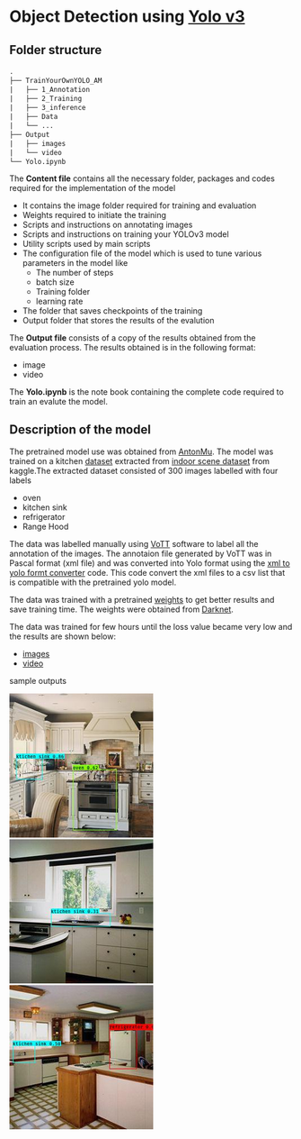 # Object Detection using [Yolo v3](https://github.com/osman-95/TrainYourOwnYOLO)

## Folder structure
```
.
├── TrainYourOwnYOLO_AM
|   ├── 1_Annotation
|   ├── 2_Training
|   ├── 3_inference
|   ├── Data
|   └── ...
├── Output
|   ├── images
|   └── video
└── Yolo.ipynb

```

The **Content file** contains all the necessary folder, packages and codes required for the implementation of the model
- It contains the image folder required for training and evaluation 
- Weights required to initiate the training 
- Scripts and instructions on annotating images
- Scripts and instructions on training your YOLOv3 model
- Utility scripts used by main scripts
- The configuration file of the model which is used to tune various parameters in the model like
   - The number of steps 
   - batch size
   - Training folder
   - learning rate
- The folder that saves checkpoints of the training
- Output folder that stores the results of the evalution

The **Output file** consists of a copy of the results obtained from the evaluation process. The results obtained is in the following format:
- image
- video

The **Yolo.ipynb** is the note book containing the complete code required to train an evalute the model.

## Description of the model

The pretrained model use was obtained from [AntonMu](https://github.com/AntonMu). The model was trained on a kitchen [dataset](Project_Prog/Project_tasks/Yolo_3/TrainYourOwnYOLO_AM/Data/Source_Images/Training_Images/) extracted from [indoor scene dataset](https://www.kaggle.com/itsahmad/indoor-scenes-cvpr-2019) from kaggle.The extracted dataset consisted of 300 images labelled with four labels
- oven
- kitchen sink
- refrigerator
- Range Hood

The data was labelled manually using [VoTT](https://github.com/microsoft/VoTT) software to label all the annotation of the images. The annotaion file generated by VoTT was in Pascal format (xml file) and was converted into Yolo format using the [xml to yolo formt converter](Project_Prog/Project_tasks/Yolo_3/TrainYourOwnYOLO_AM/1_Image_Annotation/Convert_to_YOLO_format.py ) code. This code convert the xml files to a csv list that is compatible with the pretrained yolo model. 

The data was trained with a pretrained [weights](Project_Prog/Project_tasks/Yolo_3/TrainYourOwnYOLO_AM/weights) to get better results and save training time. The weights were obtained from [Darknet](https://pjreddie.com/darknet/yolo/).

The data was trained for few hours until the loss value became very low and the results are shown below:
- [images](Project_Prog/Project_tasks/Yolo_3/TrainYourOwnYOLO_AM/Data/Source_Images/Test_Image_Detection_Results/)
- [video](Project_Prog/Project_tasks/Yolo_3/TrainYourOwnYOLO_AM/Data/Source_Images/Test_Image_Detection_Results/kvideo_catface.mp4)

sample outputs

 ![](https://raw.githubusercontent.com/osman-95/Project_Prog/master/Project_tasks/Yolo_3/TrainYourOwnYOLO_AM/Data/Source_Images/Test_Image_Detection_Results/VA-02-04-7657-02_l_catface.jpg)
    ![](https://raw.githubusercontent.com/osman-95/Project_Prog/master/Project_tasks/Yolo_3/TrainYourOwnYOLO_AM/Data/Source_Images/Test_Image_Detection_Results/N364080_catface.jpg)
    ![](https://raw.githubusercontent.com/osman-95/Project_Prog/master/Project_tasks/Yolo_3/TrainYourOwnYOLO_AM/Data/Source_Images/Test_Image_Detection_Results/N364071_catface.jpg)






